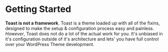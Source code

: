 ---
---

# Getting Started

**Toast is not a framework**. Toast is a theme loaded up with all of the fixins, designed to make the setup & configuration process easy and painless. _However_, Toast does not do a lot of the actual work for you. It's unbiased in it's configuration outside of it's architecture and lets' you have full control over your WordPress Theme development.
